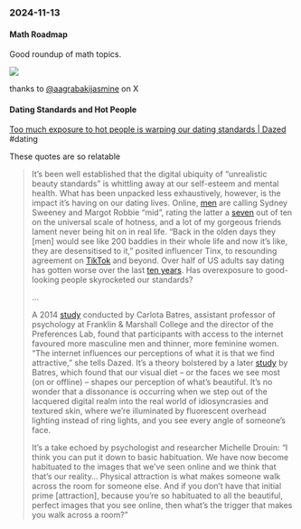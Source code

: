 ### 2024-11-13
#### Math Roadmap

Good roundup of math topics.

![](https://x.com/hamptonism/status/1844439915863605700)

thanks to [@aagrabakijasmine](https://x.com/aagrabakijasmin) on X

#### Dating Standards and Hot People

[Too much exposure to hot people is warping our dating standards | Dazed](https://www.dazeddigital.com/beauty/article/65066/1/too-much-exposure-to-hot-people-is-warping-our-dating-standards) #dating 

These quotes are so relatable 

> It’s been well established that the digital ubiquity of “unrealistic beauty standards” is whittling away at our self-esteem and mental health. What has been unpacked less exhaustively, however, is the impact it’s having on our dating lives. Online, [men](https://vm.tiktok.com/ZGdRhNEyo/) are calling Sydney Sweeney and Margot Robbie “mid”, rating the latter a [seven](https://x.com/bizlet7/status/1678930051960635394?lang=en) out of ten on the universal scale of hotness, and a lot of my gorgeous friends lament never being hit on in real life. “Back in the olden days they [men] would see like 200 baddies in their whole life and now it’s like, they are desensitised to it,” posited influencer Tinx, to resounding agreement on [TikTok](https://www.tiktok.com/@itsmetinxpodcast/video/7427904253299019050) and beyond. Over half of US adults say dating has gotten worse over the last [ten years](https://www.pewresearch.org/social-trends/2020/08/20/nearly-half-of-u-s-adults-say-dating-has-gotten-harder-for-most-people-in-the-last-10-years/). Has overexposure to good-looking people skyrocketed our standards?
> 
> …
> 
> A 2014 [study](https://news.st-andrews.ac.uk/archive/casting-the-net/) conducted by Carlota Batres, assistant professor of psychology at Franklin & Marshall College and the director of the Preferences Lab, found that participants with access to the internet favoured more masculine men and thinner, more feminine women. “The internet influences our perceptions of what it is that we find attractive,” she tells Dazed. It’s a theory bolstered by a later [study](https://link.springer.com/article/10.1007/s12110-017-9289-8#:~:text=Such%20distinctions%20would%20help%20us,in%20facial%20preferences%20across%20populations.) by Batres, which found that our visual diet – or the faces we see most (on or offline) – shapes our perception of what’s beautiful. It’s no wonder that a dissonance is occurring when we step out of the lacquered digital realm into the real world of idiosyncrasies and textured skin, where we’re illuminated by fluorescent overhead lighting instead of ring lights, and you see every angle of someone’s face.
>
> It’s a take echoed by psychologist and researcher Michelle Drouin: “I think you can put it down to basic habituation. We have now become habituated to the images that we’ve seen online and we think that that’s our reality… Physical attraction is what makes someone walk across the room for someone else. And if you don’t have that initial prime [attraction], because you’re so habituated to all the beautiful, perfect images that you see online, then what’s the trigger that makes you walk across a room?”



